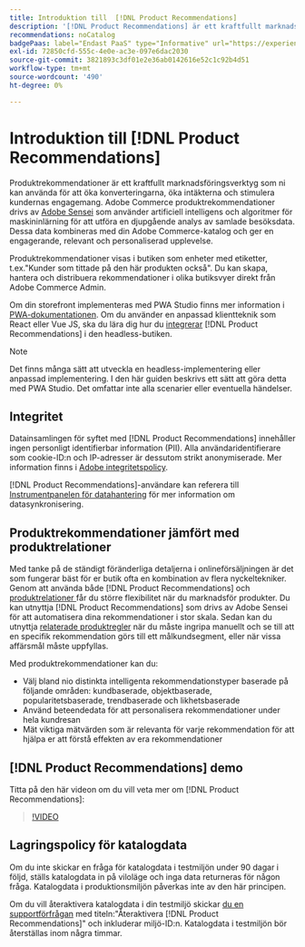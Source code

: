 ```yaml
---
title: Introduktion till  [!DNL Product Recommendations]
description: '[!DNL Product Recommendations] är ett kraftfullt marknadsföringsverktyg som du kan använda för att öka konverteringarna, öka intäkterna och stimulera kundernas engagemang.'
recommendations: noCatalog
badgePaas: label="Endast PaaS" type="Informative" url="https://experienceleague.adobe.com/sv/docs/commerce/user-guides/product-solutions" tooltip="Gäller endast Adobe Commerce i molnprojekt (Adobe-hanterad PaaS-infrastruktur) och lokala projekt."
exl-id: 72850cfd-555c-4e0e-ac3e-097e6dac2030
source-git-commit: 3821893c3df01e2e36ab0142616e52c1c92b4d51
workflow-type: tm+mt
source-wordcount: '490'
ht-degree: 0%

---
```


# Introduktion till [!DNL Product Recommendations]

Produktrekommendationer är ett kraftfullt marknadsföringsverktyg som ni kan använda för att öka konverteringarna, öka intäkterna och stimulera kundernas engagemang. Adobe Commerce produktrekommendationer drivs av [Adobe Sensei](https://www.adobe.com/sensei.html) som använder artificiell intelligens och algoritmer för maskininlärning för att utföra en djupgående analys av samlade besöksdata. Dessa data kombineras med din Adobe Commerce-katalog och ger en engagerande, relevant och personaliserad upplevelse.

Produktrekommendationer visas i butiken som enheter med etiketter, t.ex.&quot;Kunder som tittade på den här produkten också&quot;. Du kan skapa, hantera och distribuera rekommendationer i olika butiksvyer direkt från Adobe Commerce Admin.

Om din storefront implementeras med PWA Studio finns mer information i [PWA-dokumentationen](https://developer.adobe.com/commerce/pwa-studio/integrations/product-recommendations/). Om du använder en anpassad klientteknik som React eller Vue JS, ska du lära dig hur du [integrerar](headless.md) [!DNL Product Recommendations] i den headless-butiken.

>[!NOTE]
>
>Det finns många sätt att utveckla en headless-implementering eller anpassad implementering. I den här guiden beskrivs ett sätt att göra detta med PWA Studio. Det omfattar inte alla scenarier eller eventuella händelser.

## Integritet

Datainsamlingen för syftet med [!DNL Product Recommendations] innehåller ingen personligt identifierbar information (PII). Alla användaridentifierare som cookie-ID:n och IP-adresser är dessutom strikt anonymiserade. Mer information finns i [Adobe integritetspolicy](https://www.adobe.com/privacy/policy.html).

[!DNL Product Recommendations]-användare kan referera till [Instrumentpanelen för datahantering](https://experienceleague.adobe.com/docs/commerce-admin/systems/data-transfer/data-dashboard.html?lang=sv-SE) för mer information om datasynkronisering.

## Produktrekommendationer jämfört med produktrelationer

Med tanke på de ständigt föränderliga detaljerna i onlineförsäljningen är det som fungerar bäst för er butik ofta en kombination av flera nyckeltekniker. Genom att använda både [!DNL Product Recommendations] och [ produktrelationer ](https://experienceleague.adobe.com/docs/commerce-admin/marketing/promotions/product-relationships/product-relationships.html?lang=sv-SE) får du större flexibilitet när du marknadsför produkter. Du kan utnyttja [!DNL Product Recommendations] som drivs av Adobe Sensei för att automatisera dina rekommendationer i stor skala. Sedan kan du utnyttja [relaterade produktregler](https://experienceleague.adobe.com/docs/commerce-admin/marketing/promotions/product-relationships/product-related-rules.html?lang=sv-SE) när du måste ingripa manuellt och se till att en specifik rekommendation görs till ett målkundsegment, eller när vissa affärsmål måste uppfyllas.

Med produktrekommendationer kan du:

- Välj bland nio distinkta intelligenta rekommendationstyper baserade på följande områden: kundbaserade, objektbaserade, popularitetsbaserade, trendbaserade och likhetsbaserade
- Använd beteendedata för att personalisera rekommendationer under hela kundresan
- Mät viktiga mätvärden som är relevanta för varje rekommendation för att hjälpa er att förstå effekten av era rekommendationer

## [!DNL Product Recommendations] demo

Titta på den här videon om du vill veta mer om [!DNL Product Recommendations]:

>[!VIDEO](https://video.tv.adobe.com/v/343991?quality=12)

## Lagringspolicy för katalogdata

Om du inte skickar en fråga för katalogdata i testmiljön under 90 dagar i följd, ställs katalogdata in på viloläge och inga data returneras för någon fråga. Katalogdata i produktionsmiljön påverkas inte av den här principen.

Om du vill återaktivera katalogdata i din testmiljö skickar [du en supportförfrågan](https://experienceleague.adobe.com/sv/docs/commerce-knowledge-base/kb/help-center-guide/magento-help-center-user-guide#experience-league-start-page) med titeln:&quot;Återaktivera [!DNL Product Recommendations]&quot; och inkluderar miljö-ID:n. Katalogdata i testmiljön bör återställas inom några timmar.

